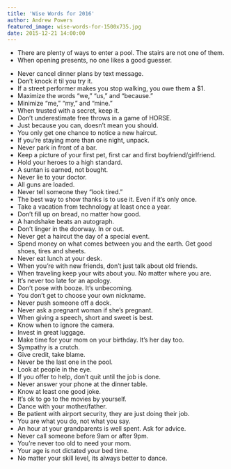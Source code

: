 ```yaml
---
title: 'Wise Words for 2016'
author: Andrew Powers
featured_image: wise-words-for-1500x735.jpg
date: 2015-12-21 14:00:00
---
```


- There are plenty of ways to enter a pool. The stairs are not one of them.
- When opening presents, no one likes a good guesser.
<!-- more -->
- Never cancel dinner plans by text message.
- Don’t knock it til you try it.
- If a street performer makes you stop walking, you owe them a $1.
- Maximize the words “we,” “us,” and “because.”
- Minimize “me,” “my,” and “mine.”
- When trusted with a secret, keep it.
- Don’t underestimate free throws in a game of HORSE.
- Just because you can, doesn’t mean you should.
- You only get one chance to notice a new haircut.
- If you’re staying more than one night, unpack.
- Never park in front of a bar.
- Keep a picture of your first pet, first car and first boyfriend/girlfriend.
- Hold your heroes to a high standard.
- A suntan is earned, not bought.
- Never lie to your doctor.
- All guns are loaded.
- Never tell someone they “look tired.”
- The best way to show thanks is to use it. Even if it’s only once.
- Take a vacation from technology at least once a year.
- Don’t fill up on bread, no matter how good.
- A handshake beats an autograph.
- Don’t linger in the doorway. In or out.
- Never get a haircut the day of a special event.
- Spend money on what comes between you and the earth. Get good shoes, tires and sheets.
- Never eat lunch at your desk.
- When you’re with new friends, don’t just talk about old friends.
- When traveling keep your wits about you. No matter where you are.
- It’s never too late for an apology.
- Don’t pose with booze. It’s unbecoming.
- You don’t get to choose your own nickname.
- Never push someone off a dock.
- Never ask a pregnant woman if she’s pregnant.
- When giving a speech, short and sweet is best.
- Know when to ignore the camera.
- Invest in great luggage.
- Make time for your mom on your birthday. It’s her day too.
- Sympathy is a crutch.
- Give credit, take blame.
- Never be the last one in the pool.
- Look at people in the eye.
- If you offer to help, don’t quit until the job is done.
- Never answer your phone at the dinner table.
- Know at least one good joke.
- It’s ok to go to the movies by yourself.
- Dance with your mother/father.
- Be patient with airport security, they are just doing their job.
- You are what you do, not what you say.
- An hour at your grandparents is well spent. Ask for advice.
- Never call someone before 9am or after 9pm.
- You’re never too old to need your mom.
- Your age is not dictated your bed time.
- No matter your skill level, its always better to dance.
